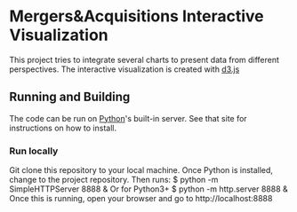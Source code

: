 # Mergers&Acquisitions Interactive Visualization
This project tries to integrate several charts to present data from different perspectives. The interactive visualization is created with [d3.js](http://d3js.org)

## Running and Building
The code can be run on [Python](https://www.python.org/)'s built-in server. See that site for instructions on how to install.
### Run locally
Git clone this repository to your local machine. Once Python is installed, change to the project repository. Then runs:
  $ python -m SimpleHTTPServer 8888 &
Or for Python3+
  $ python -m http.server 8888 &
Once this is running, open your browser and go to http://localhost:8888



